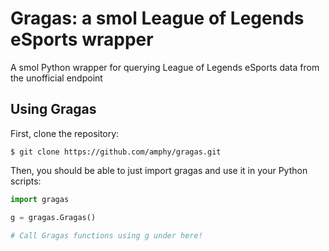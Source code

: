 # Gragas: a smol League of Legends eSports wrapper

A smol Python wrapper for querying League of Legends eSports data from the unofficial endpoint

## Using Gragas


First, clone the repository:

```
$ git clone https://github.com/amphy/gragas.git

```

Then, you should be able to just import gragas and use it in your Python scripts:

```python
import gragas

g = gragas.Gragas()

# Call Gragas functions using g under here!
```
